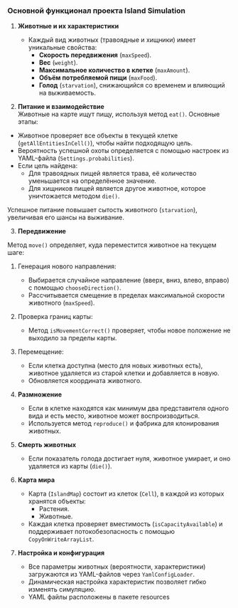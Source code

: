 ### Основной функционал проекта Island Simulation

1. **Животные и их характеристики**  
   - Каждый вид животных (травоядные и хищники) имеет уникальные свойства:
     - **Скорость передвижения** (`maxSpeed`).
     - **Вес** (`weight`).
     - **Максимальное количество в клетке** (`maxAmount`).
     - **Объём потребляемой пищи** (`maxFood`).
     - **Голод** (`starvation`), снижающийся со временем и влияющий на выживаемость.

2. **Питание и взаимодействие**   
Животные на карте ищут пищу, используя метод `eat()`. Основные этапы:  
- Животное проверяет все объекты в текущей клетке (`getAllEntitiesInCell()`), чтобы найти подходящую цель.  
- Вероятность успешной охоты определяется с помощью настроек из YAML-файла (`Settings.probabilities`).  
- Если цель найдена:  
  - Для травоядных пищей является трава, её количество уменьшается на определённое значение.  
  - Для хищников пищей является другое животное, которое уничтожается методом `die()`.  

Успешное питание повышает сытость животного (`starvation`), увеличивая его шансы на выживание.

3. **Передвижение**  

Метод `move()` определяет, куда переместится животное на текущем шаге:  
   1) Генерация нового направления: 
      - Выбирается случайное направление (вверх, вниз, влево, вправо) с помощью `chooseDirection()`.  
      - Рассчитывается смещение в пределах максимальной скорости животного (`maxSpeed`).  

   2) Проверка границ карты: 
      - Метод `isMovementCorrect()` проверяет, чтобы новое положение не выходило за пределы карты.  

   3) Перемещение:
      - Если клетка доступна (место для новых животных есть), животное удаляется из старой клетки и добавляется в новую.  
      - Обновляется координата животного.  

4. **Размножение**  
   - Если в клетке находятся как минимум два представителя одного вида и есть место, животное может воспроизводиться.
   - Используется метод `reproduce()` и фабрика для клонирования животных.

5. **Смерть животных**  
   - Если показатель голода достигает нуля, животное умирает, и оно удаляется из карты (`die()`).

6. **Карта мира**  
   - Карта (`IslandMap`) состоит из клеток (`Cell`), в каждой из которых хранятся объекты:
     - Растения.
     - Животные.
   - Каждая клетка проверяет вместимость (`isCapacityAvailable`) и поддерживает потокобезопасность с помощью `CopyOnWriteArrayList`.

7. **Настройка и конфигурация**  
   - Все параметры животных (вероятности, характеристики) загружаются из YAML-файлов через `YamlConfigLoader`.
   - Динамическая настройка характеристик позволяет гибко изменять симуляцию.
   - YAML файлы расположены в пакете resources

